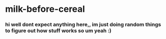 # milk-before-cereal
<h3> hi
  <body> well dont expect anything here,, im just doing random things to figure out how stuff works so um yeah :) <body>
